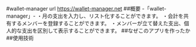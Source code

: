 #wallet-manager
url https://wallet-manager.net
##概要
-「wallet-manager」-
・月の支出を入力し、リスト化することができます。
・会計を共有するメンバーを登録することができます。
・メンバーが立て替えた支出、個人的な支出を区別して表示することができます。
##なぜこのアプリを作ったか
##使用技術
